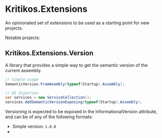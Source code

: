 # Kritikos.Extensions

An opinionated set of extensions to be used as a starting point for new projects.

Notable projects:

## Kritikos.Extensions.Version

A library that provides a simple way to get the semantic version of the current assembly.
```csharp
// Simple usage
SemanticVersion.FromAsembly(typeof(Startup).Assembly);

// DI Injection
var services = new ServiceCollection();
services.AddSemanticVersionExposing(typeof(Startup).Assembly);
```

Versioning is expected to be exposed in the InformationalVersion attribute, and can be of any of the following formats:

* Simple version: `1.0.0`
*

